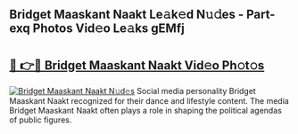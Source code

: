 ## Bridget Maaskant Naakt Le𝚊k𝚎d N𝚞𝚍es - Part-exq Photos Vid𝚎o Le𝚊ks gEMfj

# <h2><a href="http://fb2pvq.evod.top/?m=Bridget+Maaskant+Naakt">🔗 👉🔴 Bridget Maaskant Naakt Vid𝚎o Ph𝚘t𝚘s</a></h2>

[![Bridget Maaskant Naakt N𝚞d𝚎s](https://i.imgur.com/8V9OHl7.gif)](http://fb2pvq.evod.top/?m=Bridget+Maaskant+Naakt)
Social media personality Bridget Maaskant Naakt recognized for their dance and lifestyle content. The media Bridget Maaskant Naakt often plays a role in shaping the political agendas of public figures. 
